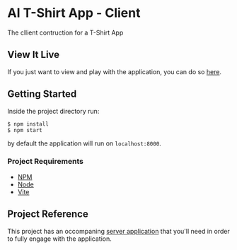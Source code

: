 # AI T-Shirt App - Client
The cllient contruction for a T-Shirt App

## View It Live
If you just want to view and play with the application, you can do so [here](https://quickdesign.vercel.app/).

## Getting Started
Inside the project directory run:
```
$ npm install
$ npm start
```
by default the application will run on `localhost:8000`.

### Project Requirements
* [NPM](https://www.npmjs.com/)
* [Node](https://nodejs.org/en/)
* [Vite](https://vitejs.dev/)


## Project Reference
This project has an occompaning [server application](https://github.com/Azrihell/Ai-TShirt-App-Server) that you'll need in order to fully engage with the application. 
